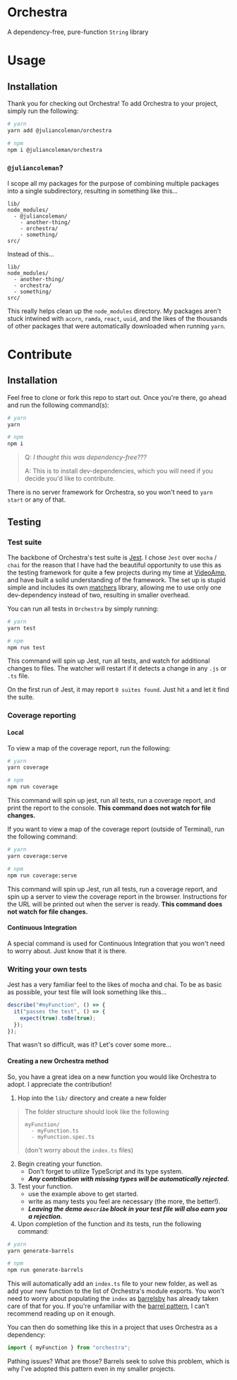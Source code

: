 # Orchestra

A dependency-free, pure-function `String` library

# Usage

## Installation

Thank you for checking out Orchestra! To add Orchestra to
your project, simply run the following:

```bash
# yarn
yarn add @juliancoleman/orchestra

# npm
npm i @juliancoleman/orchestra
```

### `@juliancoleman`?

I scope all my packages for the purpose of combining
multiple packages into a single subdirectory, resulting in
something like this...

```
lib/
node_modules/
  - @juliancoleman/
    - another-thing/
    - orchestra/
    - something/
src/
```

Instead of this...

```
lib/
node_modules/
  - another-thing/
  - orchestra/
  - something/
src/
```

This really helps clean up the `node_modules` directory. My
packages aren't stuck intwined with `acorn`, `ramda`,
`react`, `uuid`, and the likes of the thousands of other
packages that were automatically downloaded when running
`yarn`.

# Contribute

## Installation

Feel free to clone or fork this repo to start out. Once
you're there, go ahead and run the following command(s):

```bash
# yarn
yarn

# npm
npm i
```

> Q: _I thought this was dependency-free???_
>
> A: This is to install dev-dependencies, which you will
> need if you decide you'd like to contribute.

There is no server framework for Orchestra, so you won't
need to `yarn start` or any of that.

## Testing

### Test suite

The backbone of Orchestra's test suite is [Jest](https://facebook.github.io/jest/).
I chose `Jest` over `mocha` / `chai` for the reason that I have
had the beautiful opportunity to use this as the testing
framework for quite a few projects during my time at
[VideoAmp](https://github.com/videoamp), and have built a
solid understanding of the framework. The set up is stupid
simple and includes its own [matchers](https://facebook.github.io/jest/docs/en/expect.html)
library, allowing me to use only one dev-dependency
instead of two, resulting in smaller overhead.

You can run all tests in `Orchestra` by simply running:

```bash
# yarn
yarn test

# npm
npm run test
```

This command will spin up Jest, run all tests, and watch
for additional changes to files. The watcher will restart
if it detects a change in any `.js` or `.ts` file.

On the first run of Jest, it may report `0 suites found`.
Just hit `a` and let it find the suite.

### Coverage reporting

#### Local

To view a map of the coverage report, run the following:

```bash
# yarn
yarn coverage

# npm
npm run coverage
```

This command will spin up jest, run all tests, run a
coverage report, and print the report to the console.
**This command does not watch for file changes.**

If you want to view a map of the coverage report (outside
of Terminal), run the following command:

```bash
# yarn
yarn coverage:serve

# npm
npm run coverage:serve
```

This command will spin up Jest, run all tests, run a
coverage report, and spin up a server to view the coverage
report in the browser. Instructions for the URL will be
printed out when the server is ready. **This command does
not watch for file changes.**

#### Continuous Integration

A special command is used for Continuous Integration that
you won't need to worry about. Just know that it is there.

### Writing your own tests

Jest has a very familiar feel to the likes of mocha and
chai. To be as basic as possible, your test file will look
something like this...

```ts
describe("#myFunction", () => {
  it("passes the test", () => {
    expect(true).toBe(true);
  });
});
```

That wasn't so difficult, was it? Let's cover some more...

#### Creating a new Orchestra method

So, you have a great idea on a new function you would like
Orchestra to adopt. I appreciate the contribution!

1. Hop into the `lib/` directory and create a new folder
> The folder structure should look like the following
>
>     myFunction/
>       - myFunction.ts
>       - myFunction.spec.ts
>
> (don't worry about the `index.ts` files)
>
2. Begin creating your function.
   - Don't forget to utilize TypeScript and its type system.
   - _**Any contribution with missing types will be automatically rejected.**_
3. Test your function.
   - use the example above to get started.
   - write as many tests you feel are necessary (the more, the better!).
   - _**Leaving the demo `describe` block in your test file will also earn you a rejection.**_
4. Upon completion of the function and its tests, run the following command:

```bash
# yarn
yarn generate-barrels

# npm
npm run generate-barrels
```

This will automatically add an `index.ts` file to your new
folder, as well as add your new function to the list of
Orchestra's module exports. You won't need to worry about
populating the `index` as [barrelsby](https://github.com/bencoveney/barrelsby)
has already taken care of that for you. If you're
unfamiliar with the [barrel pattern](https://github.com/basarat/typescript-book/blob/master/docs/tips/barrel.md),
I can't recommend reading up on it enough.

You can then do something like this in a project that uses
Orchestra as a dependency:

```ts
import { myFunction } from "orchestra";
```

Pathing issues? What are those? Barrels seek to solve this
problem, which is why I've adopted this pattern even in my
smaller projects.
